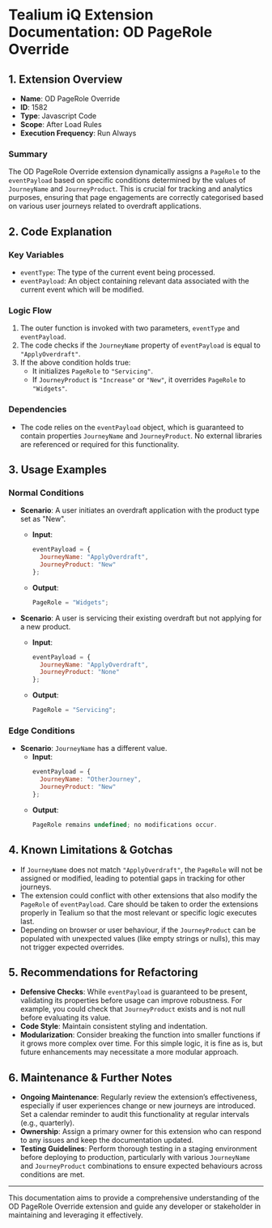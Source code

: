 # Tealium iQ Extension Documentation: OD PageRole Override

## 1. Extension Overview

- **Name**: OD PageRole Override
- **ID**: 1582
- **Type**: Javascript Code
- **Scope**: After Load Rules
- **Execution Frequency**: Run Always

### Summary
The OD PageRole Override extension dynamically assigns a `PageRole` to the `eventPayload` based on specific conditions determined by the values of `JourneyName` and `JourneyProduct`. This is crucial for tracking and analytics purposes, ensuring that page engagements are correctly categorised based on various user journeys related to overdraft applications.

## 2. Code Explanation

### Key Variables
- `eventType`: The type of the current event being processed.
- `eventPayload`: An object containing relevant data associated with the current event which will be modified.

### Logic Flow
1. The outer function is invoked with two parameters, `eventType` and `eventPayload`.
2. The code checks if the `JourneyName` property of `eventPayload` is equal to `"ApplyOverdraft"`.
3. If the above condition holds true:
   - It initializes `PageRole` to `"Servicing"`.
   - If `JourneyProduct` is `"Increase"` or `"New"`, it overrides `PageRole` to `"Widgets"`.

### Dependencies
- The code relies on the `eventPayload` object, which is guaranteed to contain properties `JourneyName` and `JourneyProduct`. No external libraries are referenced or required for this functionality.

## 3. Usage Examples

### Normal Conditions
- **Scenario**: A user initiates an overdraft application with the product type set as "New".
    - **Input**: 
        ```javascript
        eventPayload = {
          JourneyName: "ApplyOverdraft",
          JourneyProduct: "New"
        };
        ```
    - **Output**:
        ```javascript
        PageRole = "Widgets";
        ```

- **Scenario**: A user is servicing their existing overdraft but not applying for a new product.
    - **Input**: 
        ```javascript
        eventPayload = {
          JourneyName: "ApplyOverdraft",
          JourneyProduct: "None"
        };
        ```
    - **Output**: 
        ```javascript
        PageRole = "Servicing";
        ```

### Edge Conditions
- **Scenario**: `JourneyName` has a different value.
    - **Input**: 
        ```javascript
        eventPayload = {
          JourneyName: "OtherJourney",
          JourneyProduct: "New"
        };
        ```
    - **Output**: 
        ```javascript
        PageRole remains undefined; no modifications occur.
        ```

## 4. Known Limitations & Gotchas

- If `JourneyName` does not match `"ApplyOverdraft"`, the `PageRole` will not be assigned or modified, leading to potential gaps in tracking for other journeys.
- The extension could conflict with other extensions that also modify the `PageRole` of `eventPayload`. Care should be taken to order the extensions properly in Tealium so that the most relevant or specific logic executes last.
- Depending on browser or user behaviour, if the `JourneyProduct` can be populated with unexpected values (like empty strings or nulls), this may not trigger expected overrides.

## 5. Recommendations for Refactoring

- **Defensive Checks**: While `eventPayload` is guaranteed to be present, validating its properties before usage can improve robustness. For example, you could check that `JourneyProduct` exists and is not null before evaluating its value.
- **Code Style**: Maintain consistent styling and indentation.
- **Modularization**: Consider breaking the function into smaller functions if it grows more complex over time. For this simple logic, it is fine as is, but future enhancements may necessitate a more modular approach.

## 6. Maintenance & Further Notes

- **Ongoing Maintenance**: Regularly review the extension’s effectiveness, especially if user experiences change or new journeys are introduced. Set a calendar reminder to audit this functionality at regular intervals (e.g., quarterly).
- **Ownership**: Assign a primary owner for this extension who can respond to any issues and keep the documentation updated.
- **Testing Guidelines**: Perform thorough testing in a staging environment before deploying to production, particularly with various `JourneyName` and `JourneyProduct` combinations to ensure expected behaviours across conditions are met.

---

This documentation aims to provide a comprehensive understanding of the OD PageRole Override extension and guide any developer or stakeholder in maintaining and leveraging it effectively.